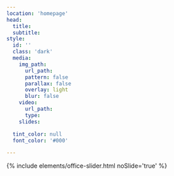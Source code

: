 ```yaml
---
location: 'homepage'
head:
  title:
  subtitle:
style:
  id: ''
  class: 'dark'
  media:
    img_path:
      url_path:
      pattern: false
      parallax: false
      overlay: light
      blur: false
    video:
      url_path:
      type:
    slides:

  tint_color: null
  font_color: '#000'

---
```

{% include elements/office-slider.html noSlide='true' %}
